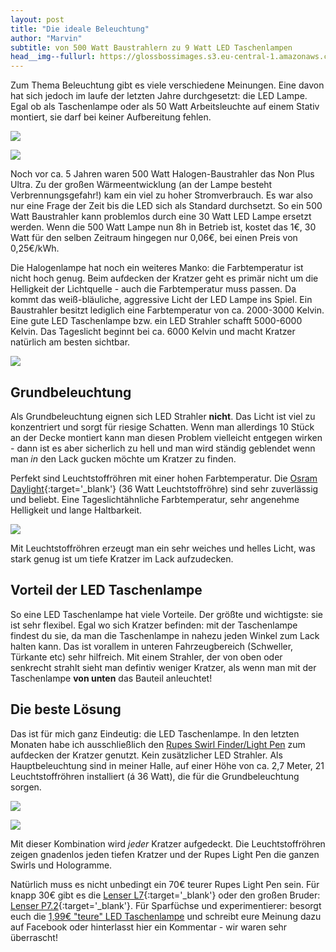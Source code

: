 ```yaml
---
layout: post
title: "Die ideale Beleuchtung"
author: "Marvin"
subtitle: von 500 Watt Baustrahlern zu 9 Watt LED Taschenlampen
head__img--fullurl: https://glossbossimages.s3.eu-central-1.amazonaws.com/marvin/beleuchtung/DSC_0573-1.jpg
---
```

Zum Thema Beleuchtung gibt es viele verschiedene Meinungen. Eine davon hat sich jedoch im laufe der letzten Jahre durchgesetzt: die LED Lampe. Egal ob als Taschenlampe oder als 50 Watt Arbeitsleuchte auf einem Stativ montiert, sie darf bei keiner Aufbereitung fehlen.

![](https://glossbossimages.s3.eu-central-1.amazonaws.com/marvin/beleuchtung/DSC_0595-4.jpg)

![](https://glossbossimages.s3.eu-central-1.amazonaws.com/marvin/beleuchtung/DSC_0603-5.jpg)


Noch vor ca. 5 Jahren waren 500 Watt Halogen-Baustrahler das Non Plus Ultra. Zu der großen Wärmeentwicklung (an der Lampe besteht Verbrennungsgefahr!) kam ein viel zu hoher Stromverbrauch. Es war also nur eine Frage der Zeit bis die LED sich als Standard durchsetzt. So ein 500 Watt Baustrahler kann problemlos durch eine 30 Watt LED Lampe ersetzt werden. Wenn die 500 Watt Lampe nun 8h in Betrieb ist, kostet das 1€, 30 Watt für den selben Zeitraum hingegen nur 0,06€, bei einen Preis von 0,25€/kWh.

Die Halogenlampe hat noch ein weiteres Manko: die Farbtemperatur ist nicht hoch genug. Beim aufdecken der Kratzer geht es primär nicht um die Helligkeit der Lichtquelle - auch die Farbtemperatur muss passen. Da kommt das weiß-bläuliche, aggressive Licht der LED Lampe ins Spiel. Ein Baustrahler besitzt lediglich eine Farbtemperatur von ca. 2000-3000 Kelvin. Eine gute LED Taschenlampe bzw. ein LED Strahler schafft 5000-6000 Kelvin. Das Tageslicht beginnt bei ca. 6000 Kelvin und macht Kratzer natürlich am besten sichtbar.

![](https://glossbossimages.s3.eu-central-1.amazonaws.com/marvin/beleuchtung/DSC_0613-6.jpg)


## Grundbeleuchtung

Als Grundbeleuchtung eignen sich LED Strahler **nicht**. Das Licht ist viel zu konzentriert und sorgt für riesige Schatten. Wenn man allerdings 10 Stück an der Decke montiert kann man diesen Problem vielleicht entgegen wirken - dann ist es aber sicherlich zu hell und man wird ständig geblendet wenn man *in* den Lack gucken möchte um Kratzer zu finden.

Perfekt sind Leuchtstoffröhren mit einer hohen Farbtemperatur. Die [Osram Daylight](http://amzn.to/1lGdr72){:target='_blank'} (36 Watt Leuchtstoffröhre) sind sehr zuverlässig und beliebt. Eine Tageslichtähnliche Farbtemperatur, sehr angenehme Helligkeit und lange Haltbarkeit.

![](https://glossbossimages.s3.eu-central-1.amazonaws.com/marvin/beleuchtung/DSC_0592-3.jpg)

Mit Leuchtstoffröhren erzeugt man ein sehr weiches und helles Licht, was stark genug ist um tiefe Kratzer im Lack aufzudecken.

## Vorteil der LED Taschenlampe

So eine LED Taschenlampe hat viele Vorteile. Der größte und wichtigste: sie ist sehr flexibel. Egal wo sich Kratzer befinden: mit der Taschenlampe findest du sie, da man die Taschenlampe in nahezu jeden Winkel zum Lack halten kann. Das ist vorallem in unteren Fahrzeugbereich (Schweller, Türkante etc) sehr hilfreich. Mit einem Strahler, der von oben oder senkrecht strahlt sieht man defintiv weniger Kratzer, als wenn man mit der Taschenlampe **von unten** das Bauteil anleuchtet!


## Die beste Lösung

Das ist für mich ganz Eindeutig: die LED Taschenlampe. In den letzten Monaten habe ich ausschließlich den [Rupes Swirl Finder/Light Pen](https://glossboss.de/produkttest/rupes-swirl-finder-testbericht-erfahrungen/) zum aufdecken der Kratzer genutzt. Kein zusätzlicher LED Strahler. Als Hauptbeleuchtung sind in meiner Halle, auf einer Höhe von ca. 2,7 Meter, 21 Leuchtstoffröhren installiert (á 36 Watt), die für die Grundbeleuchtung sorgen.

![](https://glossbossimages.s3.eu-central-1.amazonaws.com/marvin/beleuchtung/DSC_0573-1.jpg)

![](https://glossbossimages.s3.eu-central-1.amazonaws.com/marvin/beleuchtung/DSC_0586-2.jpg)

Mit dieser Kombination wird *jeder* Kratzer aufgedeckt. Die Leuchtstoffröhren zeigen gnadenlos jeden tiefen Kratzer und der Rupes Light Pen die ganzen Swirls und Hologramme.

Natürlich muss es nicht unbedingt ein 70€ teurer Rupes Light Pen sein. Für knapp 30€ gibt es die [Lenser L7](http://amzn.to/1NDe9Na){:target='_blank'} oder den großen Bruder: [Lenser P7.2](http://amzn.to/1NDehMM){:target='_blank'}. Für Sparfüchse und experimentierer: besorgt euch die [1,99€ "teure" LED Taschenlampe](http://amzn.to/1OdoxdH) und schreibt eure Meinung dazu auf Facebook oder hinterlasst hier ein Kommentar - wir waren sehr überrascht!